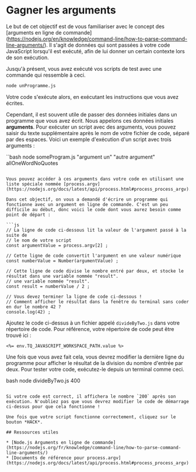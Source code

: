 # Gagner les arguments

Le but de cet objectif est de vous familiariser avec le concept des [arguments en ligne de commande] (https://nodejs.org/en/knowledge/command-line/how-to-parse-command-line-arguments/). Il s'agit de données qui sont passées à votre code JavaScript lorsqu'il est exécuté, afin de lui donner un certain contexte lors de son exécution.

Jusqu'à présent, vous avez exécuté vos scripts de test avec une commande qui ressemble à ceci.

```bash
node unProgramme.js
```

Votre code s'exécute alors, en exécutant les instructions que vous avez écrites.

Cependant, il est souvent utile de passer des données initiales dans un programme que vous avez écrit. Nous appelons ces données initiales **arguments**. Pour exécuter un script avec des arguments, vous pouvez saisir du texte supplémentaire après le nom de votre fichier de code, séparé par des espaces. Voici un exemple d'exécution d'un script avec trois arguments :

``bash
node someProgram.js "argument un" "autre argument" allOneWordNoQuotes
```

Vous pouvez accéder à ces arguments dans votre code en utilisant une liste spéciale nommée [process.argv](https://nodejs.org/docs/latest/api/process.html#process_process_argv).

Dans cet objectif, on vous a demandé d'écrire un programme qui fonctionne avec un argument en ligne de commande. C'est un peu difficile au début, donc voici le code dont vous aurez besoin comme point de départ :

```js
// La ligne de code ci-dessous lit la valeur de l'argument passé à la suite de
// le nom de votre script
const argumentValue = process.argv[2] ;

// Cette ligne de code convertit l'argument en une valeur numérique
const numberValue = Number(argumentValue) ;

// Cette ligne de code divise le nombre entré par deux, et stocke le résultat dans une variable nommée "result".
// une variable nommée "result".
const result = numberValue / 2 ;

// Vous devez terminer la ligne de code ci-dessous ! 
// Comment afficher le résultat dans la fenêtre du terminal sans coder en dur le nombre 42 ?
console.log(42) ;
```

Ajoutez le code ci-dessus à un fichier appelé `divideByTwo.js` dans votre répertoire de code. Pour référence, votre répertoire de code peut être trouvé ici :

`<%= env.TQ_JAVASCRIPT_WORKSPACE_PATH.value %>`

Une fois que vous avez fait cela, vous devrez modifier la dernière ligne du programme pour afficher le résultat de la division du nombre d'entrée par deux. Pour tester votre code, exécutez-le depuis un terminal comme ceci.

bash
node divideByTwo.js 400
```

Si votre code est correct, il affichera le nombre `200` après son exécution. N'oubliez pas que vous devrez modifier le code de démarrage ci-dessus pour que cela fonctionne !

Une fois que votre script fonctionne correctement, cliquez sur le bouton *HACK*.

## Ressources utiles

* [Node.js Arguments en ligne de commande] (https://nodejs.org/fr/knowledge/command-line/how-to-parse-command-line-arguments/)
* [Documents de référence pour process.argv](https://nodejs.org/docs/latest/api/process.html#process_process_argv)
